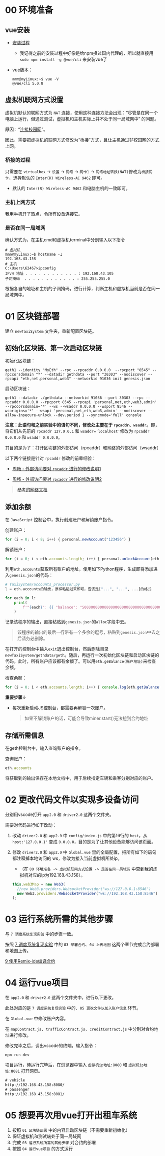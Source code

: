 # 00 环境准备

## vue安装

* [安装过程](https://blog.csdn.net/gxgalaxy/article/details/104884128?ops_request_misc=%257B%2522request%255Fid%2522%253A%2522167938555816782427449222%2522%252C%2522scm%2522%253A%252220140713.130102334.pc%255Fall.%2522%257D&request_id=167938555816782427449222&biz_id=&utm_medium=distribute.pc_search_result.none-task-code-2~all~first_rank_ecpm_v1~rank_v31_ecpm-1-104884128-12-null-null.142^v74^insert_down3,201^v4^add_ask,239^v2^insert_chatgpt&utm_term=ubuntu%20vue%20vscode)
  * 我记得之前的安装过程中好像是给npm换过国内代理的，所以就直接用 `sudo npm install -g @vue/cli` 来安装vue了

* vue版本：

    ```shell
    mmm@myLinux:~$ vue -V
    @vue/cli 5.0.8
    ```

## 虚拟机联网方式设置

虚拟机默认的联网方式为 `NAT` 连接，使用这种连接方法会出现：“尽管是在同一个电脑上运行，但通过测试，虚拟机和主机实际上并不处于同一局域网中” 的问题。

原因：“[连接校园网](https://blog.csdn.net/qq_41709234/article/details/123149787?ops_request_misc=&request_id=&biz_id=102&utm_term=%E6%A1%A5%E6%8E%A5%E6%A8%A1%E5%BC%8F%20ubuntu%E6%B2%A1%E6%9C%89hostname&utm_medium=distribute.pc_search_result.none-task-blog-2~all~sobaiduweb~default-6-123149787.142^v76^insert_down38,201^v4^add_ask,239^v2^insert_chatgpt)”。

因此，需要把虚拟机的联网方式修改为“桥接”方式，且让主机通过非校园网的方式上网。

### 桥接的过程

只需要在 `virtualbox` -> `设置` -> `网络` -> `网卡1` -> `网络地址转换(NAT)`修改为`桥接网卡`，选择默认的 `Inter(R) Wireless-AC 9462` 即可。

* 默认的 `Inter(R) Wireless-AC 9462` 和电脑主机的一致即可。

### 主机上网方式

我用手机开了热点，令所有设备连接它。

### 是否在同一局域网

确认方式为，在主机cmd和虚拟机terminal中分别输入以下指令

```shell
# 虚拟机
mmm@myLinux:~$ hostname -I
192.168.43.158
# 主机
C:\Users\62467>ipconfig
IPv4 地址 . . . . . . . . . . . . : 192.168.43.105
子网掩码  . . . . . . . . . . . . : 255.255.255.0
```

根据各自的地址和主机的子网掩码，进行计算，判断主机和虚拟机当前是否在同一局域网中。

# 01 区块链部署

建立 `newTaxiSystem` 文件夹，重新配置区块链。

## 初始化区块链、第一次启动区块链

初始化区块链：

```shell
geth1 --identity "MyEth" --rpc --rpcaddr 0.0.0.0  --rpcport "8545" --rpccorsdomain "*" --datadir gethdata --port "30303" --nodiscover --rpcapi "eth,net,personal,web3" --networkid 91036 init genesis.json
```

启动区块链：

```shell
geth1 --datadir ./gethdata --networkid 91036 --port 30303 --rpc --rpcaddr 0.0.0.0 --rpcport 8545 --rpcapi 'personal,net,eth,web3,admin' --rpccorsdomain='*' --ws --wsaddr 0.0.0.0 --wsport 8546 --wsorigins='*' --wsapi 'personal,net,eth,web3,admin' --nodiscover --allow-insecure-unlock --dev.period 1 --syncmode='full' console
```

**注意：此语句和之前实验中的语句不同，修改处主要在于 `rpcaddr`、`wsaddr`**。即，将它们从先前的 `rpcaddr 127.0.0.1` 和 `wsaddr='localhost'`修改为 `rpcaddr 0.0.0.0` 和 `wsaddr 0.0.0.0`。

其目的是为了：打开区块链的外部访问（rpcaddr）和网络的外部访问（wsaddr）

以下两个链接是针对 `rpcaddr` 修改的前辈经验：

* [周畅 - 外部访问要对 `rpcaddr` 进行的修改说明1](https://github.com/xyongcn/BlockChain2017/blob/master/doc/%E8%B7%AF%E5%86%B5%E5%8C%BA%E5%9D%97%E9%93%BE%E4%BB%A3%E7%A0%81%E8%AF%B4%E6%98%8E.md)

* [周畅 - 外部访问要对 `rpcaddr` 进行的修改说明2](https://github.com/xyongcn/BlockChain2017/blob/master/doc/%E8%B7%AF%E5%86%B5%E6%8E%A2%E6%B5%8B%E5%BC%80%E5%8F%91%E6%96%87%E6%A1%A3.md)

> [参考的网络文档](https://learnblockchain.cn/2018/08/16/719a34fe484d)

## 添加余额

在 `JavaScript` 控制台中，执行创建账户和解锁账户指令。

创建账户：

```javascript
for (i = 0; i < 8; i++) { personal.newAccount("123456") }
```

解锁账户：

```javascript
for (i = 0; i < eth.accounts.length; i++) { personal.unlockAccount(eth.accounts[i],"123456",0) }
```

利用`eth.accounts`获取所有账户的地址，使用如下Python程序，生成即将添加进入`genesis.json`的代码：

```python
# TaxiSystem/accounts_processor.py
l = eth.accounts的输出，原样粘贴过来即可，应该是["...", "...", ...]的格式

for each in l:
    print(
        f'"{each}": {{ "balance": "50000000000000000000000000000000000000000", "position": "test0123456789", "txtime": 1 }},'
    )

```

记录该程序的输出，直接粘贴到`genesis.json`的`alloc`字段中去。

> 该程序的输出的最后一行带有一个多余的逗号，粘贴到`genesis.json`中去之后请务必删除。

在打开的控制台中输入`exit`退出控制台，然后删除目录`newTaxiSystem/gethdata/geth`。随后，再运行一次初始化区块链和启动区块链的代码。此时，所有账户应该都有余额了。可以用`eth.geBalance(账户地址)`来检查余额。

检查余额：

```js
for (i = 0; i < eth.accounts.length; i++) { console.log(eth.getBalance(eth.accounts[i])) }
```

**重要步骤**↓

* 每次重新启动JS控制台，都需要再解锁一次账户。
    > 如果不解锁账户的话，可能会导致miner.start()无法挖到合约地址

## 存储所需信息

在geth控制台中，输入查询账户的指令。

查询账户：

```js
eth.accounts
```

将获取到的输出保存在本地文档中，用于后续指定车辆和乘客分别对应的账户。

# 02 更改代码文件以实现多设备访问

分别用vscode打开 `app2.0` 和 `driver2.0` 这两个文件夹。

需要对代码进行如下改动：

1. 改动 `driver2.0` 和 `app2.0` 中 `config/index.js` 中的第16行的 `host`，从 `host:'127.0.0.1'` 变成 `0.0.0.0`，目的是为了让其他设备能够访问该页面。

2. 修改 `driver2.0` 和 `app2.0` 中 `Global.vue` 里的全局配置，把所有如下的语句都注释掉本地访问的 ws，修改为接入当前虚拟机所处ip。
    * （在 `00 环境准备 -> 虚拟机联网方式设置 -> 是否在同一局域网` 中查到我的虚拟机对应的ip为192.168.43.158）。

    ```javascript
    this.web3Map = new Web3(
      //new Web3.providers.WebsocketProvider("ws://127.0.0.1:8546")
      new Web3.providers.WebsocketProvider("ws://192.168.43.158:8546")
    );
    ```

# 03 运行系统所需的其他步骤

与 `7 调度系统复现实验` 中的步骤一致。

按照 [7 调度系统复现实验](7%20%E8%B0%83%E5%BA%A6%E7%B3%BB%E7%BB%9F%E5%A4%8D%E7%8E%B0%E5%AE%9E%E9%AA%8C.md) 中的 `03 部署合约`、`04 上传地图` 这两个章节完成合约部署和地图上传。

[9 使用Remix-ide编译合约](9%20%E4%BD%BF%E7%94%A8Remix-ide%E7%BC%96%E8%AF%91%E5%90%88%E7%BA%A6.md)

# 04 运行vue项目

在 `app2.0` 和 `driver2.0` 这两个文件夹中，进行以下更改。

此处对应的是 `7 调度系统复现实验` 中的、`05 更改文件以加入账户信息` 环节。

在 `Global.vue` 中修改账户内容。

在 `mapContract.js`、`trafficContract.js`、`creditContract.js` 中分别对合约地址进行修改。

修改完毕之后，调出vscode的终端，输入指令：

```shell
npm run dev
```

项目运行，待运行完毕后，在浏览器中输入 `虚拟机ip地址:8080` 和 `虚拟机ip地址:8081` 打开网页。

```txt
# vehicle
http://192.168.43.158:8080/
# passenger
http://192.168.43.158:8081/
```

# 05 想要再次用vue打开出租车系统

1. 按照 `01 区块链部署` 中的内容启动区块链（不需要重新初始化）
2. 保证虚拟机和测试端处于同一局域网
3. 完成 `03 运行系统所需的其他步骤` 对合约的部署
4. 按照 `04 运行vue项目` 的方式运行
